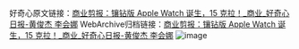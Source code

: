 好奇心原文链接：[商业剪报：镶钻版 Apple Watch 诞生，15 克拉！_商业_好奇心日报-黄俊杰 李会娜](https://www.qdaily.com/articles/4382.html)
WebArchive归档链接：[商业剪报：镶钻版 Apple Watch 诞生，15 克拉！_商业_好奇心日报-黄俊杰 李会娜](http://web.archive.org/web/20190623155024/https://www.qdaily.com/articles/4382.html)
![image](http://ww3.sinaimg.cn/large/007d5XDply1g3vgqpzeyej30u039o7wh)
